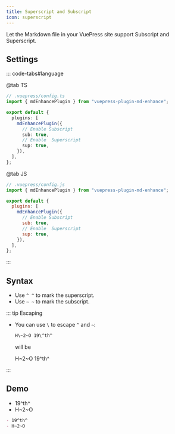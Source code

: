 ```yaml
---
title: Superscript and Subscript
icon: superscript
---
```


Let the Markdown file in your VuePress site support Subscript and Superscript.

<!-- more -->

## Settings

::: code-tabs#language

@tab TS

```ts {8,10}
// .vuepress/config.ts
import { mdEnhancePlugin } from "vuepress-plugin-md-enhance";

export default {
  plugins: [
    mdEnhancePlugin({
      // Enable Subscript
      sub: true,
      // Enable  Superscript
      sup: true,
    }),
  ],
};
```

@tab JS

```js {8,10}
// .vuepress/config.js
import { mdEnhancePlugin } from "vuepress-plugin-md-enhance";

export default {
  plugins: [
    mdEnhancePlugin({
      // Enable Subscript
      sub: true,
      // Enable  Superscript
      sup: true,
    }),
  ],
};
```

:::

## Syntax

- Use `^ ^` to mark the superscript.
- Use `~ ~` to mark the subscript.

::: tip Escaping

- You can use `\` to escape `^` and `~`:

  ```md
  H\~2~O 19\^th^
  ```

  will be

  H\~2~O 19\^th^

:::

## Demo

- 19^th^
- H~2~O

```md
- 19^th^
- H~2~O
```
